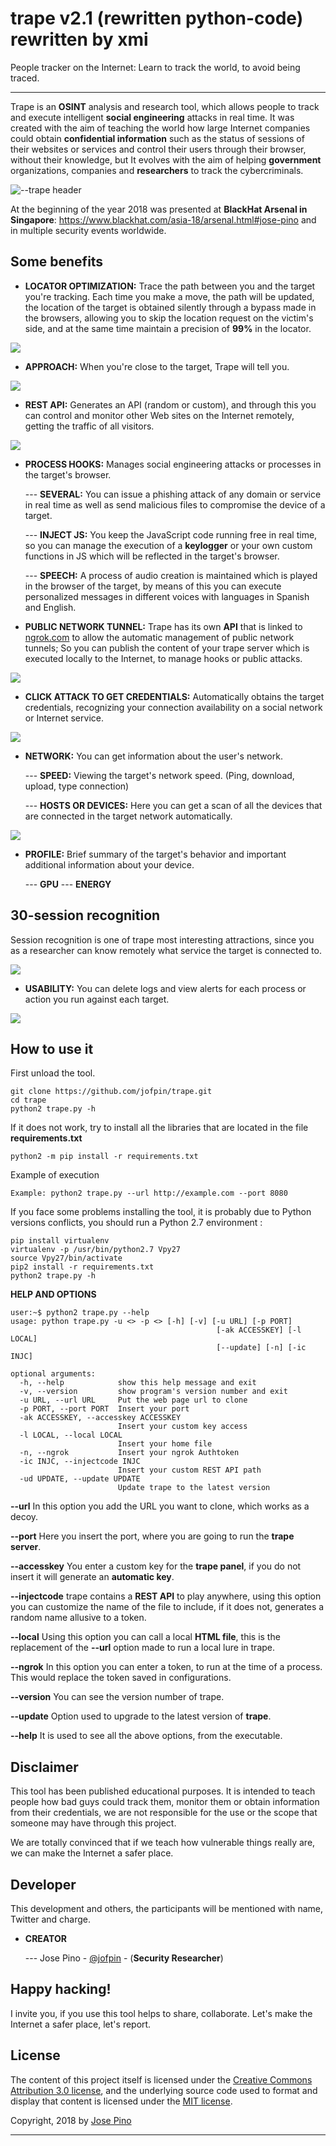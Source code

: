 trape v2.1 (rewritten python-code) rewritten by xmi
========

People tracker on the Internet: Learn to track the world, to avoid being traced.

---
Trape is an **OSINT** analysis and research tool, which allows people to track and execute intelligent **social engineering** attacks in real time. It was created with the aim of teaching the world how large Internet companies could obtain **confidential information** such as the status of sessions of their websites or services and control their users through their browser, without their knowledge, but It evolves with the aim of helping **government** organizations, companies and **researchers** to track the cybercriminals.

![--trape header](https://i.imgur.com/2ycpXEj.png)


At the beginning of the year 2018 was presented at **BlackHat Arsenal in Singapore**: https://www.blackhat.com/asia-18/arsenal.html#jose-pino and in multiple security events worldwide.

Some benefits
-----------
* **LOCATOR OPTIMIZATION:** Trace the path between you and the target you're tracking. Each time you make a move, the path will be updated, the location of the target is obtained silently through a bypass made in the browsers, allowing you to skip the location request on the victim's side, and at the same time maintain a precision of **99%** in the locator.

![](https://lh3.googleusercontent.com/qwq4LzzLTdFGwsGd8C3c9gxbDaN191s7lnvz75y0trwIMUGSaIu22QyBRgwKXxRwLBC5HGekBJLw9qgD5lnxgszcFVqJ24RVqv3q_T3HzD6wJeQU6oY4VVF8QT6Y83hstqD4C020)
* **APPROACH:** When you're close to the target, Trape will tell you.

![](https://lh4.googleusercontent.com/NFnVGLoDF2BmM_N56w8Vf6cnyg1WWIIKgGC1MeBTKXxcIynMDfC1ZSu43ftoiYnwcBb2gjpVdS4y0zm5K7XAzvXf7bPIt5ZrWQCEq9eQuN8KL-SRPOtBgIZL53AWkJjwhC4gJUcG)

*  **REST API:** Generates an API (random or custom), and through this you can control and monitor other Web sites on the Internet remotely, getting the traffic of all visitors.

![](https://lh6.googleusercontent.com/DtQiYYLoL9di3LPcSSTCZ3AuVMlQaNcDkBdv_fZFX7rztjg_epWmIaA2AlGsWCr5Mwr2nVfLcsg1I5PXEcx87ErLS8JaruvRsEUIkScydXA3JhvbsmJov7qxbKooGgD5u32kmBHW)

* **PROCESS HOOKS:** Manages social engineering attacks or processes in the target's browser.
    
  --- **SEVERAL:** You can issue a phishing attack of any domain or service in real time as well as send malicious files to compromise the device of a target.
    

  ---  **INJECT JS:** You keep the JavaScript code running free in real time, so you can manage the execution of a **keylogger** or your own custom functions in JS which will be reflected in the target's browser.
    
  ---   **SPEECH:** A process of audio creation is maintained which is played in the browser of the target, by means of this you can execute personalized messages in different voices with languages in Spanish and English.
    

  

* **PUBLIC NETWORK TUNNEL:** Trape has its own **API** that is linked to [ngrok.com](https://ngrok.com) to allow the automatic management of public network tunnels; So you can publish the content of your trape server which is executed locally to the Internet, to manage hooks or public attacks.

![](https://lh5.googleusercontent.com/_f3zaCeZya_5AKaCoaPexyJVpNA7fiRqYQ9WBRiGLsHcx1W5V61V-VENeIRF2QbqvpenyOJ1AYyreTmOr2MWbf9PYu4qXF-tbYWi7qp6ZWeOwvoG3LYUdpjp3pAK9mIAQZzPJwAO)


* **CLICK ATTACK TO GET CREDENTIALS:** Automatically obtains the target credentials, recognizing your connection availability on a social network or Internet service.

![](https://lh4.googleusercontent.com/IN8xWfHjGPRQ__-QwTXebG-087m4JzDIVFWtSlUtrnRpDn2d0U1cnQdNGqLQZA35-fneej1iTpkxgHZCq_pWZLlCd1SmyLZ-WJ5Juj2KbtyNbX4jI1oLUtqupxieH91mX65_ZmHy)

* **NETWORK:** You can get information about the user's network.

  ---  **SPEED:** Viewing the target's network speed. (Ping, download, upload, type connection)

  --- **HOSTS OR DEVICES:** Here you can get a scan of all the devices that are connected in the target network automatically.

![](https://lh3.googleusercontent.com/gkOWunWn7ge5yJt00lMBN_7GwSUxrAQV2y64ysyrjmD-vz_lO3bu6UkRjPJF8OljxyMTNlWVA9W8gVU3U0iI3RrECNNkr7H44Lz6z5Zj3-bA_hDF5TnTSoV_6584qFvuLkmShTQD)


* **PROFILE:** Brief summary of the target's behavior and important additional information about your device.

  ---   **GPU**
  ---   **ENERGY**

30-session recognition
-------
Session recognition is one of trape most interesting attractions, since you as a researcher can know remotely what service the target is connected to.

![](https://lh6.googleusercontent.com/IFxIh7Eemr63kycj2eBzJYvevCzLH5DkQGWUKzPx_Okn4WoExPl0LR7Qj-cSc0WF0rs9Ew6DJMwcyirZd0kdfLpdrqQ2700P_xdxW7wpZ7K6OWi8pluLKivHtU45HD4VtyM0lLwh)

* **USABILITY:** You can delete logs and view alerts for each process or action you run against each target.
 
 ![](https://lh4.googleusercontent.com/dXx1lRG2z-ZlSIlQyTx_ra7sbkgKG2jeqGjIt86GebFiAaZyFDA4vy3QBLACd-1wOz4zdSIARWvo3hK2mEvrSJ6VPDSiOZgMLB4rUYXKDHrone0xIB3bwhAKPnsJUcuKW9xf_-sG)
 
How to use it
-------
 First unload the tool.
```
git clone https://github.com/jofpin/trape.git
cd trape
python2 trape.py -h
```
If it does not work, try to install all the libraries that are located in the file **requirements.txt**
```
python2 -m pip install -r requirements.txt
```

Example of execution
```
Example: python2 trape.py --url http://example.com --port 8080
```

If you face some problems installing the tool, it is probably due to Python versions conflicts, you should run a Python 2.7 environment :

```
pip install virtualenv
virtualenv -p /usr/bin/python2.7 Vpy27
source Vpy27/bin/activate
pip2 install -r requirements.txt
python2 trape.py -h
```

**HELP  AND OPTIONS**
```
user:~$ python2 trape.py --help
usage: python trape.py -u <> -p <> [-h] [-v] [-u URL] [-p PORT]
                                              [-ak ACCESSKEY] [-l LOCAL]
                                              [--update] [-n] [-ic INJC]

optional arguments:
  -h, --help            show this help message and exit
  -v, --version         show program's version number and exit
  -u URL, --url URL     Put the web page url to clone
  -p PORT, --port PORT  Insert your port
  -ak ACCESSKEY, --accesskey ACCESSKEY
                        Insert your custom key access
  -l LOCAL, --local LOCAL
                        Insert your home file
  -n, --ngrok           Insert your ngrok Authtoken
  -ic INJC, --injectcode INJC
                        Insert your custom REST API path
  -ud UPDATE, --update UPDATE
                        Update trape to the latest version
```

**--url**  In this option you add the URL you want to clone, which works as a decoy.

**--port**  Here you insert the port, where you are going to run the  **trape server**.

**--accesskey**  You enter a custom key for the  **trape panel**, if you do not insert it will generate an  **automatic key**.

**--injectcode**  trape contains a  **REST API**  to play anywhere, using this option you can customize the name of the file to include, if it does not, generates a random name allusive to a token.

**--local**  Using this option you can call a local **HTML file**, this is the replacement of the  **--url**  option made to run a local lure in trape.

**--ngrok**  In this option you can enter a token, to run at the time of a process. This would replace the token saved in configurations.

**--version**  You can see the version number of trape.

**--update**  Option used to upgrade to the latest version of **trape**.

**--help**  It is used to see all the above options, from the executable.


Disclaimer
-------
This tool has been published educational purposes. It is intended to teach people how bad guys could track them, monitor them or obtain information from their credentials, we are not responsible for the use or the scope that someone may have through this project.

We are totally convinced that if we teach how vulnerable things really are, we can make the Internet a safer place.

Developer
-------
This development and others, the participants will be mentioned with name, Twitter and charge.

* **CREATOR**

  --- Jose Pino - [@jofpin](https://twitter.com/jofpin) - (**Security Researcher**) 
 

Happy hacking!
-------
I invite you, if you use this tool helps to share, collaborate. Let's make the Internet a safer place, let's report.


## License

The content of this project itself is licensed under the [Creative Commons Attribution 3.0 license](http://creativecommons.org/licenses/by/3.0/us/deed.en_US), and the underlying source code used to format and display that content is licensed under the [MIT license](http://opensource.org/licenses/mit-license.php).

Copyright, 2018 by [Jose Pino](https://twitter.com/jofpin) 

-------------

